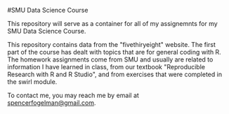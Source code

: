 #SMU Data Science Course

This repository will serve as a container for all of my assignemnts for my SMU Data Science Course.

This repository contains data from the "fivethiryeight" website.
The first part of the course has dealt with topics that are for general coding with R. The homework assignments come from SMU and usually are related to information I have learned in class, from our textbook "Reproducible Research with R and R Studio", and from exercises that were completed in the swirl module.

To contact me, you may reach me by email at spencerfogelman@gmail.com.
